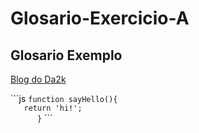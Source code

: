 # Glosario-Exercicio-A
## Glosario Exemplo

<a href="https://blog.da2k.com.br" title="Clique e acesse agora!">Blog do Da2k</a>

<p>
```js
   <code>function sayHello(){
   return 'hi!';
      }</code>
  ```
</p>
